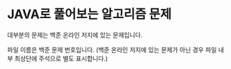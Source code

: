 # JAVA로 풀어보는 알고리즘 문제

대부분의 문제는 백준 온라인 저지에 있는 문제입니다.

파일 이름은 백준 문제 번호입니다. (백준 온라인 저지에 있는 문제가 아닌 경우 파일 내부 최상단에 주석으로 별도 표시합니다.)